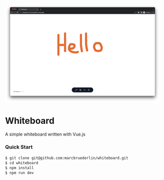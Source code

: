 <p align="center">
  <img alt="preview" src="./.github/preview.png">
</p>

# Whiteboard

A simple whiteboard written with Vue.js

### Quick Start

```
$ git clone git@github.com:marcbruederlin/whiteboard.git
$ cd whiteboard
$ npm install
$ npm run dev
```
